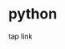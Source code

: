 <h1>python</h1>
<a href="https://raffneptune-py.vercel.app" style="color: black; text-decoration: none;">tap link</a>
